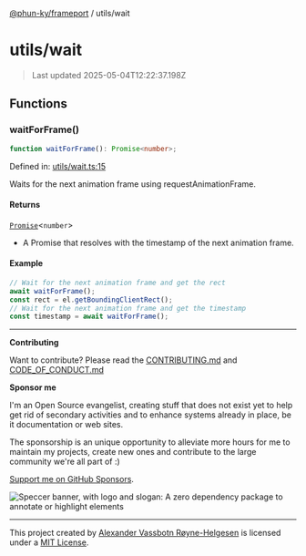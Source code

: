 [@phun-ky/frameport](../README.md) / utils/wait

# utils/wait

> Last updated 2025-05-04T12:22:37.198Z

## Functions

### waitForFrame()

```ts
function waitForFrame(): Promise<number>;
```

Defined in: [utils/wait.ts:15](https://github.com/phun-ky/frameport/blob/main/src/utils/wait.ts#L15)

Waits for the next animation frame using requestAnimationFrame.

#### Returns

[`Promise`](https://developer.mozilla.org/docs/Web/JavaScript/Reference/Global_Objects/Promise)<`number`>

- A Promise that resolves with the timestamp of the next animation frame.

#### Example

```ts
// Wait for the next animation frame and get the rect
await waitForFrame();
const rect = el.getBoundingClientRect();
// Wait for the next animation frame and get the timestamp
const timestamp = await waitForFrame();
```

---

**Contributing**

Want to contribute? Please read the [CONTRIBUTING.md](https://github.com/phun-ky/frameport/blob/main/CONTRIBUTING.md) and [CODE_OF_CONDUCT.md](https://github.com/phun-ky/frameport/blob/main/CODE_OF_CONDUCT.md)

**Sponsor me**

I'm an Open Source evangelist, creating stuff that does not exist yet to help get rid of secondary activities and to enhance systems already in place, be it documentation or web sites.

The sponsorship is an unique opportunity to alleviate more hours for me to maintain my projects, create new ones and contribute to the large community we're all part of :)

[Support me on GitHub Sponsors](https://github.com/sponsors/phun-ky).

![Speccer banner, with logo and slogan: A zero dependency package to annotate or highlight elements](https://github.com/phun-ky/frameport/blob/main/public/frameport-banner.png?raw=true)

---

This project created by [Alexander Vassbotn Røyne-Helgesen](http://phun-ky.net) is licensed under a [MIT License](https://choosealicense.com/licenses/mit/).
